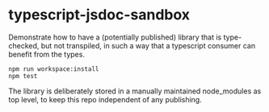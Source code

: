 # typescript-jsdoc-sandbox

Demonstrate how to have a (potentially published) library that is type-checked, but not transpiled, in such a way that a typescript consumer can benefit from the types.

```
npm run workspace:install
npm test
```

The library is deliberately stored in a manually maintained node_modules as top level, to keep this repo independent of any publishing.

